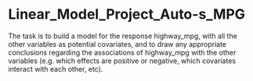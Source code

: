 # Linear_Model_Project_Auto-s_MPG
 
The task is to build a model for the response highway_mpg, with all the other variables as potential covariates, and to
draw any appropriate conclusions regarding the associations of highway_mpg with the other variables (e.g. which effects
are positive or negative, which covariates interact with each other, etc).